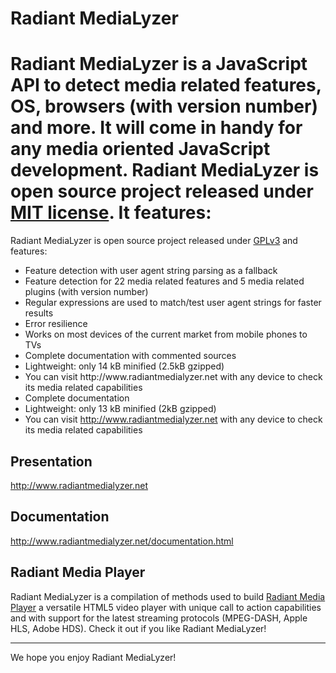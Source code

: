 Radiant MediaLyzer
===============
Radiant MediaLyzer is a JavaScript API to detect media related features, OS, browsers (with version number) and more. It will come in handy for any media oriented JavaScript development.
Radiant MediaLyzer is open source project released under <a href="http://www.radiantmedialyzer.net/license.html">MIT license</a>.
It features:
=======

Radiant MediaLyzer is open source project released under <a href="http://www.gnu.org/copyleft/gpl.html" target="_blank">GPLv3</a> and features:
<ul>
	<li>Feature detection with user agent string parsing as a fallback</li>
    <li>Feature detection for 22 media related features and 5 media related plugins (with version number)</li>
	<li>Regular expressions are used to match/test user agent strings for faster results</li>
    <li>Error resilience</li>
    <li>Works on most devices of the current market from mobile phones to TVs</li>
    <li>Complete documentation with commented sources</a></li>
    <li>Lightweight: only 14 kB minified (2.5kB gzipped)</li>
    <li>You can visit http://www.radiantmedialyzer.net with any device to check its media related capabilities</li> 
    <li>Complete documentation</a></li>
    <li>Lightweight: only 13 kB minified (2kB gzipped)</li>
    <li>You can visit <a href="http://www.radiantmedialyzer.net">http://www.radiantmedialyzer.net</a> with any device to check its media related capabilities</li> 
</ul>

Presentation
-------------
<a href="http://www.radiantmedialyzer.net">http://www.radiantmedialyzer.net</a>

Documentation
-------------
<a href="http://www.radiantmedialyzer.net/documentation.html">http://www.radiantmedialyzer.net/documentation.html</a>

Radiant Media Player
-------------
Radiant MediaLyzer is a compilation of methods used to build <a href="https://www.radiantmediaplayer.com">Radiant Media Player</a> a versatile HTML5 video player with unique call to action capabilities and with support for the latest streaming protocols (MPEG-DASH, Apple HLS, Adobe HDS). Check it out if you like Radiant MediaLyzer!

----------------------------------
We hope you enjoy Radiant MediaLyzer! 